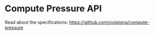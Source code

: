 # Compute Pressure API

Read about the specifications: https://github.com/oyiptong/compute-pressure
